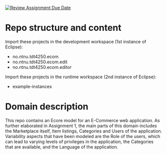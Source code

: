 [![Review Assignment Due Date](https://classroom.github.com/assets/deadline-readme-button-22041afd0340ce965d47ae6ef1cefeee28c7c493a6346c4f15d667ab976d596c.svg)](https://classroom.github.com/a/_CDJsVQB)

# Repo structure and content

Import these projects in the development workspace (1st instance of Eclipse):

* no.ntnu.tdt4250.ecom
* no.ntnu.tdt4250.ecom.edit
* no.ntnu.tdt4250.ecom.editor

Import these projects in the runtime workspace (2nd instance of Eclipse):

* example-instances

# Domain description

This repo contains an Ecore model for an E-Commerce web application. As further elaborated in Assignment 1, the main parts of this domain includes the Marketplace itself, Item listings, Categories and Users of the application. Variability aspects that have been modeled are the Role of the users, which can lead to varying levels of privileges in the application, the Categories that are available, and the Language of the application. 
